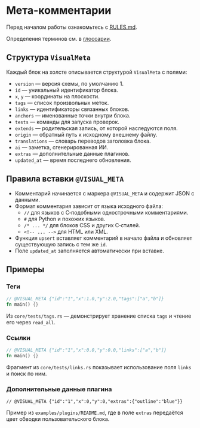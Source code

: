 # Мета-комментарии

Перед началом работы ознакомьтесь с [RULES.md](../RULES.md).

Определения терминов см. в [глоссарии](glossary.md).

## Структура `VisualMeta`

Каждый блок на холсте описывается структурой `VisualMeta` с полями:

- `version` — версия схемы, по умолчанию 1.
- `id` — уникальный идентификатор блока.
- `x`, `y` — координаты на плоскости.
- `tags` — список произвольных меток.
- `links` — идентификаторы связанных блоков.
- `anchors` — именованные точки внутри блока.
- `tests` — команды для запуска проверок.
- `extends` — родительская запись, от которой наследуются поля.
- `origin` — обратный путь к исходному внешнему файлу.
- `translations` — словарь переводов заголовка блока.
- `ai` — заметка, сгенерированная ИИ.
- `extras` — дополнительные данные плагинов.
- `updated_at` — время последнего обновления.

## Правила вставки `@VISUAL_META`

- Комментарий начинается с маркера `@VISUAL_META` и содержит JSON с данными.
- Формат комментария зависит от языка исходного файла:
  - `//` для языков с C‑подобными однострочными комментариями.
  - `#` для Python и похожих языков.
  - `/* ... */` для блоков CSS и других C‑стилей.
  - `<!-- ... -->` для HTML или XML.
- Функция `upsert` вставляет комментарий в начало файла и обновляет существующую запись с тем же `id`.
- Поле `updated_at` заполняется автоматически при вставке.

## Примеры

### Теги

```rust
// @VISUAL_META {"id":"1","x":1.0,"y":2.0,"tags":["a","b"]}
fn main() {}
```
Из `core/tests/tags.rs` — демонстрирует хранение списка `tags` и чтение его через `read_all`.

### Ссылки

```rust
// @VISUAL_META {"id":"1","x":0.0,"y":0.0,"links":["a","b"]}
fn main() {}
```
Фрагмент из `core/tests/links.rs` показывает использование поля `links` и поиск по ним.

### Дополнительные данные плагина

```text
// @VISUAL_META {"id":"1","x":0,"y":0,"extras":{"outline":"blue"}}
```
Пример из `examples/plugins/README.md`, где в поле `extras` передаётся цвет обводки пользовательского блока.
